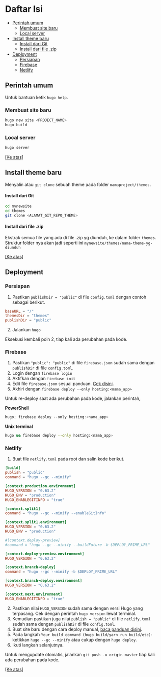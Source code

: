 # <a name="top"></a>Daftar Isi

- [Perintah umum](#perintah-umum)
    - [Membuat site baru](#perintah-membuat-site-baru)
    - [Local server](#perintah-local-server)
- [Install theme baru](#install-theme)
    - [Install dari Git](#install-theme-dari-git)
    - [Install dari file .zip](#install-theme-dari-zip)
- [Deployment](#deployment)
    - [Persiapan](#deployment-persiapan)
    - [Firebase](#deployment-firebase)
    - [Netlify](#deployment-netlify)

## <a name="perintah-umum"></a>Perintah umum

Untuk bantuan ketik `hugo help`.

### <a name="perintah-membuat-site-baru"></a>Membuat site baru

```bash
hugo new site <PROJECT_NAME>
hugo build
```

### <a name="perintah-local-server"></a>Local server

```bash
hugo server
```

[[Ke atas]](#top)


## <a name="install-theme"></a>Install theme baru

Menyalin atau `git clone` sebuah theme pada folder `namaproject/themes`.

#### <a name="install-theme-dari-git"></a>Install dari Git

```bash
cd mynewsite
cd themes
git clone <ALAMAT_GIT_REPO_THEME>
```

#### <a name="install-theme-dari-zip"></a>Install dari file .zip

Ekstrak semua file yang ada di file .zip yg diunduh, ke dalam folder `themes`. Struktur folder nya akan jadi seperti ini `mynewsite/themes/nama-theme-yg-diunduh`

[[Ke atas]](#top)


## <a name="deployment"></a>Deployment

### <a name="deployment-persiapan"></a>Persiapan
1. Pastikan `publishDir = "public"` di file `config.toml` dengan contoh sebagai berikut.
```toml
baseURL = "/"
themesDir = "themes"
publishDir = "public"
```

2. Jalankan `hugo`

Eksekusi kembali poin 2, tiap kali ada perubahan pada kode.
### <a name="deployment-firebase"></a>Firebase
1. Pastikan `"public": "public"` di file `firebase.json` sudah sama dengan `publishDir` di file `config.toml`.
2. Login dengan `firebase login`
3. Aktifkan dengan `firebase init`
4. Edit file `firebase.json` sesuai panduan. [Cek disini](/manual/firebase/).
5. Akhiri dengan `firebase deploy --only hosting:<nama_app>`

Untuk re-deploy saat ada perubahan pada kode, jalankan perintah,

**PowerShell**
```powershell
hugo; firebase deploy --only hosting:<nama_app>
```

**Unix terminal**
```bash
hugo && firebase deploy --only hosting:<nama_app>
```

### <a name="deployment-netlify"></a>Netlify
1. Buat file `netlify.toml` pada root dan salin kode berikut.
```toml
[build]
publish = "public"
command = "hugo --gc --minify"

[context.production.environment]
HUGO_VERSION = "0.63.2"
HUGO_ENV = "production"
HUGO_ENABLEGITINFO = "true"

[context.split1]
command = "hugo --gc --minify --enableGitInfo"

[context.split1.environment]
HUGO_VERSION = "0.63.2"
HUGO_ENV = "production"

#[context.deploy-preview]
#command = "hugo --gc --minify --buildFuture -b $DEPLOY_PRIME_URL"

[context.deploy-preview.environment]
HUGO_VERSION = "0.63.2"

[context.branch-deploy]
command = "hugo --gc --minify -b $DEPLOY_PRIME_URL"

[context.branch-deploy.environment]
HUGO_VERSION = "0.63.2"

[context.next.environment]
HUGO_ENABLEGITINFO = "true"

```

2. Pastikan nilai `HUGO_VERSION` sudah sama dengan versi Hugo yang terpasang. Cek dengan perintah `hugo version` lewat terminal.
3. Kemudian pastikan juga nilai `publish = "public"` di file `netlify.toml` sudah sama dengan `publishDir` di file `config.toml`.
2. Buat site baru dengan cara deploy manual, [baca panduan disini](/manual/netlify/).
3. Pada langkah `Your build command (hugo build/yarn run build/etc):` ketikkan  `hugo --gc --minify` atau cukup dengan `hugo deploy`.
4. Ikuti langkah selanjutnya.

Untuk mengupdate otomatis, jalankan `git push -u origin master` tiap kali ada perubahan pada kode.

[[Ke atas]](#top)